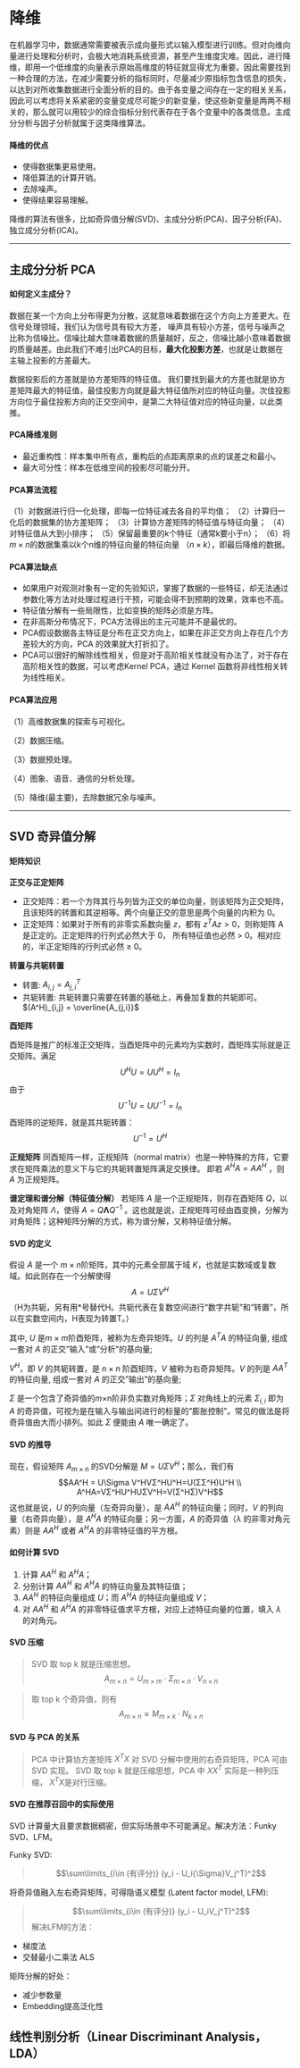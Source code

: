 # 降维
在机器学习中，数据通常需要被表示成向量形式以输入模型进行训练。但对向维向量进行处理和分析时，会极大地消耗系统资源，甚至产生维度灾难。因此，进行降维，即用一个低维度的向量表示原始高维度的特征就显得尤为重要。因此需要找到一种合理的方法，在减少需要分析的指标同时，尽量减少原指标包含信息的损失，以达到对所收集数据进行全面分析的目的。由于各变量之间存在一定的相关关系，因此可以考虑将关系紧密的变量变成尽可能少的新变量，使这些新变量是两两不相关的，那么就可以用较少的综合指标分别代表存在于各个变量中的各类信息。主成分分析与因子分析就属于这类降维算法。

#### 降维的优点
+ 使得数据集更易使用。
+ 降低算法的计算开销。
+ 去除噪声。
+ 使得结果容易理解。

降维的算法有很多，比如奇异值分解(SVD)、主成分分析(PCA)、因子分析(FA)、独立成分分析(ICA)。

***
## 主成分分析 PCA
#### 如何定义主成分？
数据在某一个方向上分布得更为分散，这就意味着数据在这个方向上方差更大。在信号处理领域，我们认为信号具有较大方差， 噪声具有较小方差，信号与噪声之比称为信噪比。信噪比越大意味着数据的质量越好，反之，信噪比越小意味着数据
的质量越差。由此我们不难引出PCA的目标，**最大化投影方差**，也就是让数据在主轴上投影的方差最大。

数据投影后的方差就是协方差矩阵的特征值。 我们要找到最大的方差也就是协方差矩阵最大的特征值，最佳投影方向就是最大特征值所对应的特征向量。次佳投影方向位于最佳投影方向的正交空间中，是第二大特征值对应的特征向量，以此类推。

#### PCA降维准则
+ 最近重构性：样本集中所有点，重构后的点距离原来的点的误差之和最小。
+ 最大可分性：样本在低维空间的投影尽可能分开。

#### PCA算法流程
（1）对数据进行归一化处理，即每一位特征减去各自的平均值；
（2）计算归一化后的数据集的协方差矩阵；
（3）计算协方差矩阵的特征值与特征向量；
（4）对特征值从大到小排序；
（5）保留最重要的k个特征（通常k要小于n）；
（6）将$m \times n$的数据集乘以k个n维的特征向量的特征向量 $（n\times k）$，即最后降维的数据。

#### PCA算法缺点
+ 如果用户对观测对象有一定的先验知识，掌握了数据的一些特征，却无法通过参数化等方法对处理过程进行干预，可能会得不到预期的效果，效率也不高。
+ 特征值分解有一些局限性，比如变换的矩阵必须是方阵。
+ 在非高斯分布情况下，PCA方法得出的主元可能并不是最优的。
+ PCA假设数据各主特征是分布在正交方向上，如果在非正交方向上存在几个方差较大的方向，PCA 的效果就大打折扣了。
+ PCA可以很好的解除线性相关，但是对于高阶相关性就没有办法了，对于存在高阶相关性的数据，可以考虑Kernel PCA，通过 Kernel 函数将非线性相关转为线性相关。

#### PCA算法应用
（1）高维数据集的探索与可视化。

（2）数据压缩。

（3）数据预处理。

（4）图象、语音、通信的分析处理。

（5）降维(最主要)，去除数据冗余与噪声。


***
## SVD 奇异值分解

#### 矩阵知识
**正交与正定矩阵**
+ 正交矩阵：若一个方阵其行与列皆为正交的单位向量，则该矩阵为正交矩阵，且该矩阵的转置和其逆相等。两个向量正交的意思是两个向量的内积为 0。
+ 正定矩阵：如果对于所有的非零实系数向量 $z$，都有 $z^TAz>0$，则称矩阵 A 是正定的。正定矩阵的行列式必然大于 0， 所有特征值也必然 > 0。相对应的，半正定矩阵的行列式必然 ≥ 0。

**转置与共轭转置**
+ 转置: $A_{i,j}=A^T_{j,i}$
+ 共轭转置: 共轭转置只需要在转置的基础上，再叠加复数的共轭即可。$(A^H)_{i,j} = \overline{A_{j,i}}$

**酉矩阵**

酉矩阵是推广的标准正交矩阵，当酉矩阵中的元素均为实数时，酉矩阵实际就是正交矩阵。满足
$$U^{H}U=UU^{H}=I_{n}$$
由于
$$U^{-1}U=UU^{-1}=I_{n}$$
酉矩阵的逆矩阵，就是其共轭转置：
$$U^{-1}=U^{H}$$

**正规矩阵**
同酉矩阵一样，正规矩阵（normal matrix）也是一种特殊的方阵，它要求在矩阵乘法的意义下与它的共轭转置矩阵满足交换律。 即若 $A^H A =  A A^H$ ，则 $A$ 为正规矩阵。

**谱定理和谱分解（特征值分解）**
若矩阵 $A$ 是一个正规矩阵，则存在酉矩阵 $Q$，以及对角矩阵 $\Lambda$，使得 $A=Q\mathbf{\Lambda}Q^{-1}$ 。这也就是说，正规矩阵可经由酉变换，分解为对角矩阵；这种矩阵分解的方式，称为谱分解，又称特征值分解。

#### SVD 的定义
假设 $A$ 是一个 $m×n$阶矩阵，其中的元素全部属于域 $K$，也就是实数域或复数域。如此则存在一个分解使得
$$A=U\Sigma V^{H}$$
（H为共轭，另有用*号替代H。共轭代表在复数空间进行“数字共轭”和“转置”，所以在实数空间内，H表现为转置T。）

其中,
$U$ 是$m×m$阶酉矩阵，被称为左奇异矩阵。$U$ 的列是 $A^TA$ 的特征向量, 组成一套对 $A$ 的正交”输入”或”分析”的基向量;

$V^{H}$，即 $V$ 的共轭转置，是 $n×n$ 阶酉矩阵，$V$ 被称为右奇异矩阵。$V$ 的列是 $AA^T$ 的特征向量, 组成一套对 $A$ 的正交”输出”的基向量;

$Σ$ 是一个包含了奇异值的$m×$n阶非负实数对角矩阵；$Σ$ 对角线上的元素 $Σ_{i,i}$ 即为 $A$ 的奇异值，可视为是在输入与输出间进行的标量的”膨胀控制”。常见的做法是将奇异值由大而小排列。如此 $Σ$ 便能由 $A$ 唯一确定了。

#### SVD 的推导
现在，假设矩阵 $A_{m \times n}$ 的SVD分解是 $M=UΣV^H$；那么，我们有
$$AA^H = U\Sigma V^HVΣ^HU^H=U(ΣΣ^H)U^H \\ A^HA=VΣ^HU^HUΣV^H=V(Σ^HΣ)V^H$$
这也就是说，$U$ 的列向量（左奇异向量），是 $AA^H$ 的特征向量；同时，$V$ 的列向量（右奇异向量），是 $A^HA$ 的特征向量；另一方面，$A$ 的奇异值（$\lambda$ 的非零对角元素）则是 $AA^H$ 或者 $A^HA$ 的非零特征值的平方根。

#### 如何计算 SVD
1. 计算 $AA^H$ 和 $A^HA$；
2. 分别计算 $AA^H$ 和 $A^HA$ 的特征向量及其特征值；
3. $AA^H$ 的特征向量组成 $U$；而 $A^HA$ 的特征向量组成 $V$；
4. 对 $AA^H$ 和 $A^HA$ 的非零特征值求平方根，对应上述特征向量的位置，填入 $\lambda$ 的对角元。

#### SVD 压缩
> SVD 取 top k 就是压缩思想。  
> $$A_{m \times n} = U_{m \times m} \cdot {\Sigma}_{m \times n} \cdot V_{n \times n}$$

> 取 top k 个奇异值，则有
> $$A_{m \times n} \approx M_{m \times k} \cdot N_{k \times n}$$

#### SVD 与 PCA 的关系
> PCA 中计算协方差矩阵 $X^TX$ 对 SVD 分解中使用的右奇异矩阵，PCA 可由 SVD 实现。
> SVD 取 top k 就是压缩思想，PCA 中 $XX^T$ 实际是一种列压缩， $X^TX$是对行压缩。

#### SVD 在推荐召回中的实际使用
SVD 计算量大且要求数据稠密，但实际场景中不可能满足。解决方法：Funky SVD、LFM。

Funky SVD:
> $$\sum\limits_{i\in (有评分)} (y_i - U_i{\Sigma}V_j^T)^2$$

将奇异值融入左右奇异矩阵，可得隐语义模型 (Latent factor model, LFM):
> $$\sum\limits_{i\in (有评分)} (y_i - U_iV_j^T)^2$$
解决LFM的方法：
+ 梯度法
+ 交替最小二乘法 ALS

矩阵分解的好处：
+ 减少参数量
+ Embedding提高泛化性


## 线性判别分析（Linear Discriminant Analysis，LDA）
